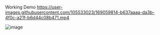 Working Demo 
https://user-images.githubusercontent.com/105533023/169059814-b637aaaa-da3b-4f0c-a21f-b6d44c08b471.mp4

![image](https://user-images.githubusercontent.com/97727617/167156476-68e1645f-3212-472c-b90a-70017b542ebf.png)
